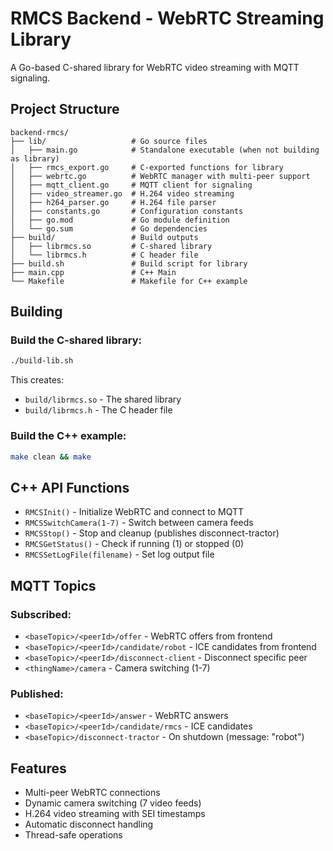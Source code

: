 # RMCS Backend - WebRTC Streaming Library

A Go-based C-shared library for WebRTC video streaming with MQTT signaling.

## Project Structure

```
backend-rmcs/
├── lib/                   # Go source files
│   ├── main.go            # Standalone executable (when not building as library)
│   ├── rmcs_export.go     # C-exported functions for library
│   ├── webrtc.go          # WebRTC manager with multi-peer support
│   ├── mqtt_client.go     # MQTT client for signaling
│   ├── video_streamer.go  # H.264 video streaming
│   ├── h264_parser.go     # H.264 file parser
│   ├── constants.go       # Configuration constants
│   ├── go.mod             # Go module definition
│   └── go.sum             # Go dependencies
├── build/                 # Build outputs
│   ├── librmcs.so         # C-shared library
│   └── librmcs.h          # C header file
├── build.sh               # Build script for library
├── main.cpp               # C++ Main
└── Makefile               # Makefile for C++ example
```

## Building

### Build the C-shared library:
```bash
./build-lib.sh
```

This creates:
- `build/librmcs.so` - The shared library
- `build/librmcs.h` - The C header file

### Build the C++ example:
```bash
make clean && make
```

## C++ API Functions

- `RMCSInit()` - Initialize WebRTC and connect to MQTT
- `RMCSSwitchCamera(1-7)` - Switch between camera feeds
- `RMCSStop()` - Stop and cleanup (publishes disconnect-tractor)
- `RMCSGetStatus()` - Check if running (1) or stopped (0)
- `RMCSSetLogFile(filename)` - Set log output file

## MQTT Topics

### Subscribed:
- `<baseTopic>/<peerId>/offer` - WebRTC offers from frontend
- `<baseTopic>/<peerId>/candidate/robot` - ICE candidates from frontend
- `<baseTopic>/<peerId>/disconnect-client` - Disconnect specific peer
- `<thingName>/camera` - Camera switching (1-7)

### Published:
- `<baseTopic>/<peerId>/answer` - WebRTC answers
- `<baseTopic>/<peerId>/candidate/rmcs` - ICE candidates
- `<baseTopic>/disconnect-tractor` - On shutdown (message: "robot")

## Features

- Multi-peer WebRTC connections
- Dynamic camera switching (7 video feeds)
- H.264 video streaming with SEI timestamps
- Automatic disconnect handling
- Thread-safe operations